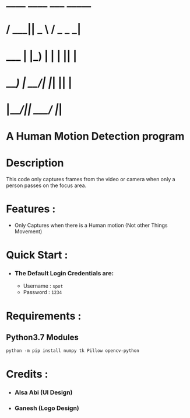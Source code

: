 #  ____  ____   ___ _____ 
# / ___||  _ \ / _ \_   _|
# \___ \| |_) | | | || |  
#  ___) |  __/| |_| || |  
# |____/|_|    \___/ |_|  
                            
                                          
# A Human Motion Detection program

# Description
   This code only captures frames from the video or camera
   when only a person passes on the focus area.


# Features :
   - Only Captures when there is a Human motion (Not other Things Movement)


# Quick Start :
   - ### The Default Login Credentials are:
      - Username : ```spot```
      - Password : ```1234```


# Requirements :
   ## Python3.7 Modules
```
python -m pip install numpy tk Pillow opencv-python
```


# Credits :
   - ### Alsa Abi (UI Design)
   - ### Ganesh (Logo Design)
